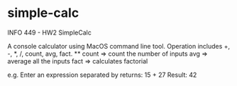 # simple-calc
INFO 449 - HW2 SimpleCalc

A console calculator using MacOS command line tool.
Operation includes +, -, *, /, count, avg, fact.
  ** count => count the number of inputs
     avg => average all the inputs
     fact => calculates factorial

e.g.
Enter an expression separated by returns:
15
+
27
Result: 42
